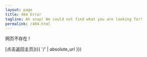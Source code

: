 ```yaml
---
layout: page
title: 404 Error
tagline: Ah snap! We could not find what you are looking for!
permalink: /404.html
---
```


网页不存在 !

[点击返回主页]({{ '/' | absolute_url }})
